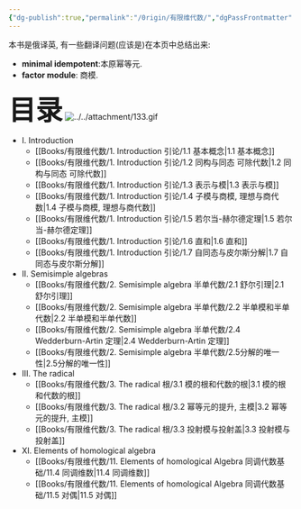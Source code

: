 ```yaml
---
{"dg-publish":true,"permalink":"/0rigin/有限维代数/","dgPassFrontmatter":true,"created":"2024-06-26T17:06:11.909+08:00","updated":"2024-08-16T20:54:43.790+08:00"}
---
```


本书是俄译英, 有一些翻译问题(应该是)在本页中总结出来:
+ **minimal idempotent**:本原幂等元.
+ **factor module**: 商模.

<font size="7"> **目录**</font> 
![../../attachment/133.gif](/img/user/attachment/133.gif)

+ Ⅰ. Introduction
	+ [[Books/有限维代数/1. Introduction 引论/1.1 基本概念\|1.1 基本概念]]
	+ [[Books/有限维代数/1. Introduction 引论/1.2 同构与同态 可除代数\|1.2 同构与同态 可除代数]]
	+ [[Books/有限维代数/1. Introduction 引论/1.3 表示与模\|1.3 表示与模]]
	+ [[Books/有限维代数/1. Introduction 引论/1.4 子模与商模, 理想与商代数\|1.4 子模与商模, 理想与商代数]]
	+ [[Books/有限维代数/1. Introduction 引论/1.5 若尔当-赫尔德定理\|1.5 若尔当-赫尔德定理]]
	+ [[Books/有限维代数/1. Introduction 引论/1.6 直和\|1.6 直和]]
	+ [[Books/有限维代数/1. Introduction 引论/1.7 自同态与皮尔斯分解\|1.7 自同态与皮尔斯分解]]
+ Ⅱ. Semisimple algebras
	+ [[Books/有限维代数/2. Semisimple algebra 半单代数/2.1 舒尔引理\|2.1 舒尔引理]]
	+ [[Books/有限维代数/2. Semisimple algebra 半单代数/2.2 半单模和半单代数\|2.2 半单模和半单代数]]
	+ [[Books/有限维代数/2. Semisimple algebra 半单代数/2.4 Wedderburn-Artin 定理\|2.4 Wedderburn-Artin 定理]]
	+ [[Books/有限维代数/2. Semisimple algebra 半单代数/2.5分解的唯一性\|2.5分解的唯一性]]
+ Ⅲ. The radical
	+ [[Books/有限维代数/3. The radical 根/3.1 模的根和代数的根\|3.1 模的根和代数的根]]
	+ [[Books/有限维代数/3. The radical 根/3.2 幂等元的提升, 主模\|3.2 幂等元的提升, 主模]]
	+ [[Books/有限维代数/3. The radical 根/3.3 投射模与投射盖\|3.3 投射模与投射盖]]
+ Ⅺ. Elements of homological algebra
	+ [[Books/有限维代数/11. Elements of homological Algebra 同调代数基础/11.4 同调维数\|11.4 同调维数]]
	+ [[Books/有限维代数/11. Elements of homological Algebra 同调代数基础/11.5 对偶\|11.5 对偶]]